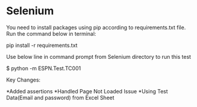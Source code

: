 # Selenium

You need to install packages using pip according to requirements.txt file. Run the command below in terminal:

pip install -r requirements.txt

Use below line in command prompt from Selenium directory to run this test

<directory path> $ python -m ESPN.Test.TC001


Key Changes:
  
 *Added assertions
 *Handled Page Not Loaded Issue
 *Using Test Data(Email and password) from Excel Sheet
